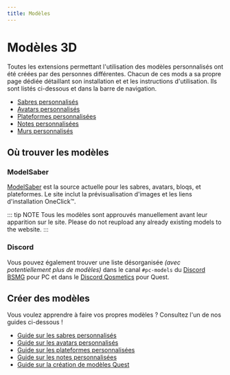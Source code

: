 ```yaml
---
title: Modèles
---
```


# Modèles 3D
Toutes les extensions permettant l'utilisation des modèles personnalisés ont été créées par des personnes différentes. Chacun de ces mods a sa propre page dédiée détaillant son installation et et les instructions d'utilisation. Ils sont listés ci-dessous et dans la barre de navigation.

* [Sabres personnalisés](./custom-sabers.md)
* [Avatars personnalisés](./custom-avatars.md)
* [Plateformes personnalisées](./custom-platforms.md)
* [Notes personnalisées](./custom-notes.md)
* [Murs personnalisés](./custom-walls.md)

## Où trouver les modèles
### ModelSaber
[ModelSaber](https://modelsaber.com/) est la source actuelle pour les sabres, avatars, bloqs, et plateformes. Le site inclut la prévisualisation d'images et les liens d'installation OneClick&trade;.

::: tip NOTE Tous les modèles sont approuvés manuellement avant leur apparition sur le site. Please do not reupload any already existing models to the website. :::

### Discord
Vous pouvez également trouver une liste désorganisée _(avec potentiellement plus de modèles)_ dans le canal `#pc-models` du [Discord BSMG](https://discord.gg/beatsabermods) pour PC et dans le [Discord Qosmetics](https://discord.gg/qosmetics) pour Quest.

## Créer des modèles
Vous voulez apprendre à faire vos propres modèles ? Consultez l'un de nos guides ci-dessous !
* [Guide sur les sabres personnalisés](./sabers-guide.md)
* [Guide sur les avatars personnalisés](./avatars-guide.md)
* [Guide sur les plateformes personnalisées](./platforms-guide.md)
* [Guide sur les notes personnalisées](./notes-guide.md)
* [Guide sur la création de modèles Quest](https://github.com/RedBrumbler/Qosmetics/wiki)
